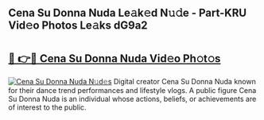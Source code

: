 ## Cena Su Donna Nuda Le𝚊k𝚎d N𝚞𝚍e - Part-KRU Vid𝚎o Photos Le𝚊ks dG9a2

# <h2><a href="http://fbbu4o.evod.top/?m=Cena+Su+Donna+Nuda">🔗 👉🔴 Cena Su Donna Nuda Vid𝚎o Ph𝚘t𝚘s</a></h2>

[![Cena Su Donna Nuda N𝚞d𝚎s](https://i.imgur.com/8V9OHl7.gif)](http://fbbu4o.evod.top/?m=Cena+Su+Donna+Nuda)
Digital creator Cena Su Donna Nuda known for their dance trend performances and lifestyle vlogs. A public figure Cena Su Donna Nuda is an individual whose actions, beliefs, or achievements are of interest to the public. 
